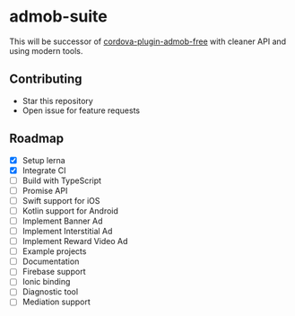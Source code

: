 # admob-suite

This will be successor of [cordova-plugin-admob-free](https://github.com/ratson/cordova-plugin-admob-free)
with cleaner API and using modern tools.

## Contributing

- Star this repository
- Open issue for feature requests

## Roadmap

- [x] Setup lerna
- [x] Integrate CI
- [ ] Build with TypeScript
- [ ] Promise API
- [ ] Swift support for iOS
- [ ] Kotlin support for Android
- [ ] Implement Banner Ad
- [ ] Implement Interstitial Ad
- [ ] Implement Reward Video Ad
- [ ] Example projects
- [ ] Documentation
- [ ] Firebase support
- [ ] Ionic binding
- [ ] Diagnostic tool
- [ ] Mediation support

